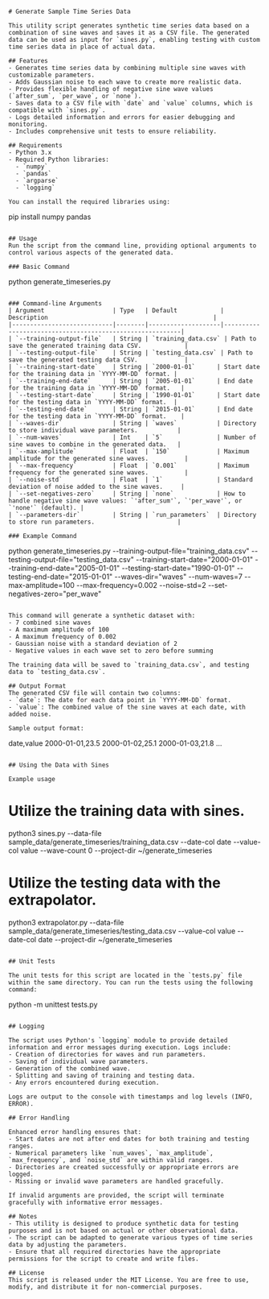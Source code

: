 ```
# Generate Sample Time Series Data

This utility script generates synthetic time series data based on a combination of sine waves and saves it as a CSV file. The generated data can be used as input for `sines.py`, enabling testing with custom time series data in place of actual data.

## Features
- Generates time series data by combining multiple sine waves with customizable parameters.
- Adds Gaussian noise to each wave to create more realistic data.
- Provides flexible handling of negative sine wave values (`after_sum`, `per_wave`, or `none`).
- Saves data to a CSV file with `date` and `value` columns, which is compatible with `sines.py`.
- Logs detailed information and errors for easier debugging and monitoring.
- Includes comprehensive unit tests to ensure reliability.

## Requirements
- Python 3.x
- Required Python libraries:
  - `numpy`
  - `pandas`
  - `argparse`
  - `logging`
  
You can install the required libraries using:
```
pip install numpy pandas
```

## Usage
Run the script from the command line, providing optional arguments to control various aspects of the generated data.

### Basic Command
```
python generate_timeseries.py
```

### Command-line Arguments
| Argument                   | Type   | Default            | Description                                              |
|----------------------------|--------|--------------------|----------------------------------------------------------|
| `--training-output-file`   | String | `training_data.csv` | Path to save the generated training data CSV.            |
| `--testing-output-file`    | String | `testing_data.csv` | Path to save the generated testing data CSV.             |
| `--training-start-date`    | String | `2000-01-01`      | Start date for the training data in `YYYY-MM-DD` format. |
| `--training-end-date`      | String | `2005-01-01`      | End date for the training data in `YYYY-MM-DD` format.   |
| `--testing-start-date`     | String | `1990-01-01`      | Start date for the testing data in `YYYY-MM-DD` format.  |
| `--testing-end-date`       | String | `2015-01-01`      | End date for the testing data in `YYYY-MM-DD` format.    |
| `--waves-dir`              | String | `waves`           | Directory to store individual wave parameters.           |
| `--num-waves`              | Int    | `5`               | Number of sine waves to combine in the generated data.   |
| `--max-amplitude`          | Float  | `150`             | Maximum amplitude for the generated sine waves.          |
| `--max-frequency`          | Float  | `0.001`           | Maximum frequency for the generated sine waves.          |
| `--noise-std`              | Float  | `1`               | Standard deviation of noise added to the sine waves.     |
| `--set-negatives-zero`     | String | `none`            | How to handle negative sine wave values: `'after_sum'`, `'per_wave'`, or `'none'` (default). |
| `--parameters-dir`         | String | `run_parameters`  | Directory to store run parameters.                       |

### Example Command
```
python generate_timeseries.py --training-output-file="training_data.csv" --testing-output-file="testing_data.csv" --training-start-date="2000-01-01" --training-end-date="2005-01-01" --testing-start-date="1990-01-01" --testing-end-date="2015-01-01" --waves-dir="waves" --num-waves=7 --max-amplitude=100 --max-frequency=0.002 --noise-std=2 --set-negatives-zero="per_wave"
```

This command will generate a synthetic dataset with:
- 7 combined sine waves
- A maximum amplitude of 100
- A maximum frequency of 0.002
- Gaussian noise with a standard deviation of 2
- Negative values in each wave set to zero before summing

The training data will be saved to `training_data.csv`, and testing data to `testing_data.csv`.

## Output Format
The generated CSV file will contain two columns:
- `date`: The date for each data point in `YYYY-MM-DD` format.
- `value`: The combined value of the sine waves at each date, with added noise.

Sample output format:
```
date,value
2000-01-01,23.5
2000-01-02,25.1
2000-01-03,21.8
...
```

## Using the Data with Sines

Example usage
```
# Utilize the training data with sines.
python3 sines.py --data-file sample_data/generate_timeseries/training_data.csv --date-col date --value-col value --wave-count 0 --project-dir ~/generate_timeseries

# Utilize the testing data with the extrapolator.
python3 extrapolator.py --data-file sample_data/generate_timeseries/testing_data.csv --value-col value --date-col date --project-dir ~/generate_timeseries
```

## Unit Tests

The unit tests for this script are located in the `tests.py` file within the same directory. You can run the tests using the following command:

```
python -m unittest tests.py
```

## Logging

The script uses Python's `logging` module to provide detailed information and error messages during execution. Logs include:
- Creation of directories for waves and run parameters.
- Saving of individual wave parameters.
- Generation of the combined wave.
- Splitting and saving of training and testing data.
- Any errors encountered during execution.

Logs are output to the console with timestamps and log levels (INFO, ERROR).

## Error Handling

Enhanced error handling ensures that:
- Start dates are not after end dates for both training and testing ranges.
- Numerical parameters like `num_waves`, `max_amplitude`, `max_frequency`, and `noise_std` are within valid ranges.
- Directories are created successfully or appropriate errors are logged.
- Missing or invalid wave parameters are handled gracefully.

If invalid arguments are provided, the script will terminate gracefully with informative error messages.

## Notes
- This utility is designed to produce synthetic data for testing purposes and is not based on actual or other observational data.
- The script can be adapted to generate various types of time series data by adjusting the parameters.
- Ensure that all required directories have the appropriate permissions for the script to create and write files.

## License
This script is released under the MIT License. You are free to use, modify, and distribute it for non-commercial purposes.
